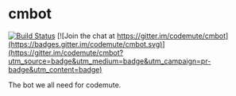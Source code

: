 # cmbot

[![Build Status](https://travis-ci.org/codemute/cmbot.svg?branch=master)](https://travis-ci.org/codemute/cmbot)
[![Join the chat at https://gitter.im/codemute/cmbot](https://badges.gitter.im/codemute/cmbot.svg)](https://gitter.im/codemute/cmbot?utm_source=badge&utm_medium=badge&utm_campaign=pr-badge&utm_content=badge)

The bot we all need for codemute.
